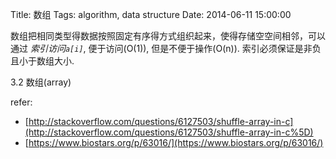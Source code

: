 Title: 数组
Tags: algorithm, data structure 
Date: 2014-06-11 15:00:00

数组把相同类型得数据按照固定有序得方式组织起来，使得存储空空间相邻，可以通过 *索引访问`a[i]`*, 便于访问(O(1)), 但是不便于操作(O(n)). 索引必须保证是非负且小于数组大小.

3.2 数组(array)  

refer:

 - [http://stackoverflow.com/questions/6127503/shuffle-array-in-c](http://stackoverflow.com/questions/6127503/shuffle-array-in-c%5D)
 - [https://www.biostars.org/p/63016/](https://www.biostars.org/p/63016/)
